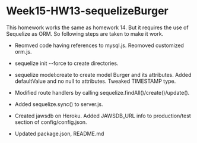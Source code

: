 # Week15-HW13-sequelizeBurger

This homework works the same as homework 14. But it requires the use of Sequelize as ORM. So following steps are taken to make it work.

- Reomved code having references to mysql.js. Reomoved customized orm.js.

- sequelize init --force to create directories.

- sequelize model:create to create model Burger and its attributes. Added defaultValue and no null to attributes. Tweaked TIMESTAMP type.

- Modified route handlers by calling sequelize.findAll()/create()/update().

- Added sequelize.sync() to server.js.

- Created jawsdb on Heroku. Added JAWSDB_URL info to production/test section of config/config.json.

- Updated package.json, README.md
